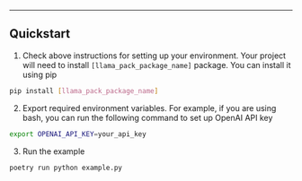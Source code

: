 ---

## Quickstart

1. Check above instructions for setting up your environment. Your project will need to install `[llama_pack_package_name]` package. You can install it using pip

```bash
pip install [llama_pack_package_name]
```

2. Export required environment variables. For example, if you are using bash, you can run the following command to set up OpenAI API key

```bash
export OPENAI_API_KEY=your_api_key
```

3. Run the example

```
poetry run python example.py
```
